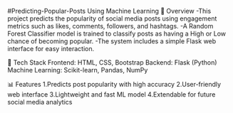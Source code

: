 #Predicting-Popular-Posts Using Machine Learning
🌟 Overview
-This project predicts the popularity of social media posts using engagement metrics such as likes, comments, followers, and hashtags.
-A Random Forest Classifier model is trained to classify posts as having a High or Low chance of becoming popular.
-The system includes a simple Flask web interface for easy interaction.

🧩 Tech Stack
Frontend: HTML, CSS, Bootstrap
Backend: Flask (Python)
Machine Learning: Scikit-learn, Pandas, NumPy

📊 Features
1.Predicts post popularity with high accuracy
2.User-friendly web interface
3.Lightweight and fast ML model
4.Extendable for future social media analytics
